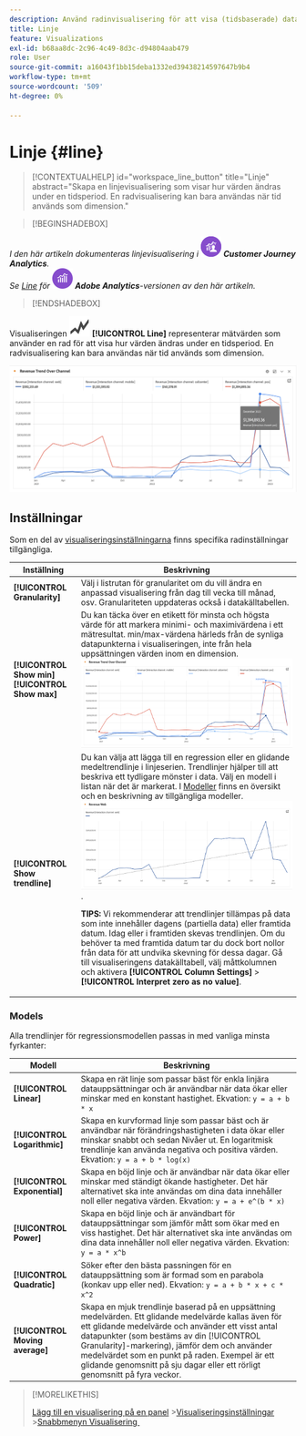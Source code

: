 ```yaml
---
description: Använd radinvisualisering för att visa (tidsbaserade) datauppsättningar.
title: Linje
feature: Visualizations
exl-id: b68aa8dc-2c96-4c49-8d3c-d94804aab479
role: User
source-git-commit: a16043f1bb15deba1332ed39438214597647b9b4
workflow-type: tm+mt
source-wordcount: '509'
ht-degree: 0%

---
```


# Linje {#line}

<!-- markdownlint-disable MD034 -->

>[!CONTEXTUALHELP]
>id="workspace_line_button"
>title="Linje"
>abstract="Skapa en linjevisualisering som visar hur värden ändras under en tidsperiod. En radvisualisering kan bara användas när tid används som dimension."

<!-- markdownlint-enable MD034 -->


>[!BEGINSHADEBOX]

_I den här artikeln dokumenteras linjevisualisering i_ ![CustomerJourneyAnalytics](/help/assets/icons/CustomerJourneyAnalytics.svg) _&#x200B;**Customer Journey Analytics**._<br/>_Se [Line](https://experienceleague.adobe.com/en/docs/analytics/analyze/analysis-workspace/visualizations/line) för_ ![AdobeAnalytics](/help/assets/icons/AdobeAnalytics.svg) _&#x200B;**Adobe Analytics**-versionen av den här artikeln._

>[!ENDSHADEBOX]


Visualiseringen ![GraphTrend](/help/assets/icons/GraphTrend.svg) **[!UICONTROL Line]** representerar mätvärden som använder en rad för att visa hur värden ändras under en tidsperiod. En radvisualisering kan bara användas när tid används som dimension.

![Radvisualisering](assets/line-viz.png)


## Inställningar

Som en del av [visualiseringsinställningarna](freeform-analysis-visualizations.md#settings) finns specifika radinställningar tillgängliga.

| Inställning | Beskrivning |
|---|---|
| **[!UICONTROL Granularity]** | Välj i listrutan för granularitet om du vill ändra en anpassad visualisering från dag till vecka till månad, osv. Granulariteten uppdateras också i datakälltabellen. |
| **[!UICONTROL Show min]** <br/>**[!UICONTROL Show max]** | Du kan täcka över en etikett för minsta och högsta värde för att markera minimi- och maximivärdena i ett mätresultat. min/max-värdena härleds från de synliga datapunkterna i visualiseringen, inte från hela uppsättningen värden inom en dimension.<br/>![En övertäckning med etiketten för minsta och högsta värde.](assets/min-max-labels.png) |
| **[!UICONTROL Show trendline]** | Du kan välja att lägga till en regression eller en glidande medeltrendlinje i linjeserien. Trendlinjer hjälper till att beskriva ett tydligare mönster i data. Välj en modell i listan när det är markerat. I [Modeller](#models) finns en översikt och en beskrivning av tillgängliga modeller.<br/>![Linjär trendlinje](assets/show-linear-trendline.png).<p>**TIPS:** Vi rekommenderar att trendlinjer tillämpas på data som inte innehåller dagens (partiella data) eller framtida datum. Idag eller i framtiden skevas trendlinjen. Om du behöver ta med framtida datum tar du dock bort nollor från data för att undvika skevning för dessa dagar. Gå till visualiseringens datakälltabell, välj måttkolumnen och aktivera **[!UICONTROL Column Settings]** > **[!UICONTROL Interpret zero as no value]**.</p> |

### Models

Alla trendlinjer för regressionsmodellen passas in med vanliga minsta fyrkanter:

| Modell | Beskrivning |
| --- | --- |
| **[!UICONTROL Linear]** | Skapa en rät linje som passar bäst för enkla linjära datauppsättningar och är användbar när data ökar eller minskar med en konstant hastighet. Ekvation: `y = a + b * x` |
| **[!UICONTROL Logarithmic]** | Skapa en kurvformad linje som passar bäst och är användbar när förändringshastigheten i data ökar eller minskar snabbt och sedan Nivåer ut. En logaritmisk trendlinje kan använda negativa och positiva värden. Ekvation: `y = a + b * log(x)` |
| **[!UICONTROL Exponential]** | Skapa en böjd linje och är användbar när data ökar eller minskar med ständigt ökande hastigheter. Det här alternativet ska inte användas om dina data innehåller noll eller negativa värden. Ekvation: `y = a + e^(b * x)` |
| **[!UICONTROL Power]** | Skapa en böjd linje och är användbart för datauppsättningar som jämför mått som ökar med en viss hastighet. Det här alternativet ska inte användas om dina data innehåller noll eller negativa värden. Ekvation: `y = a * x^b` |
| **[!UICONTROL Quadratic]** | Söker efter den bästa passningen för en datauppsättning som är formad som en parabola (konkav upp eller ned). Ekvation: `y = a + b * x + c * x^2` |
| **[!UICONTROL Moving average]** | Skapa en mjuk trendlinje baserad på en uppsättning medelvärden. Ett glidande medelvärde kallas även för ett glidande medelvärde och använder ett visst antal datapunkter (som bestäms av din [!UICONTROL Granularity]-markering), jämför dem och använder medelvärdet som en punkt på raden. Exempel är ett glidande genomsnitt på sju dagar eller ett rörligt genomsnitt på fyra veckor. |

>[!MORELIKETHIS]
>
>[Lägg till en visualisering på en panel](/help/analysis-workspace/visualizations/freeform-analysis-visualizations.md#add-visualizations-to-a-panel)
>&#x200B;>[Visualiseringsinställningar](/help/analysis-workspace/visualizations/freeform-analysis-visualizations.md#settings)
>&#x200B;>[Snabbmenyn Visualisering &#x200B;](/help/analysis-workspace/visualizations/freeform-analysis-visualizations.md#context-menu)
>

